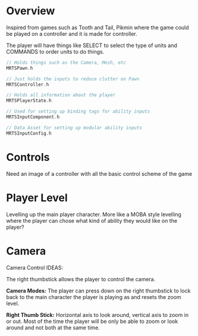 # Overview
Inspired from games such as Tooth and Tail, Pikmin where the game could be played on a controller and it is made for controller.

The player will have things like SELECT to select the type of units and COMMANDS to order units to do things.

```cpp
// Holds things such as the Camera, Mesh, etc
MRTSPawn.h

// Just holds the inputs to reduce clutter on Pawn
MRTSController.h

// Holds all information about the player
MRTSPlayerState.h

// Used for setting up binding tags for ability inputs
MRTSInputComponent.h

// Data Asset for setting up modular ability inputs
MRTSInputConfig.h
```

# Controls
Need an image of a controller with all the basic control scheme of the game

# Player Level
Levelling up the main player character.
More like a MOBA style levelling where the player can chose what kind of ability they would like on the player?

# Camera
Camera Control IDEAS: 

The right thumbstick allows the player to control the camera. 

**Camera Modes:** The player can press down on the right thumbstick to lock back to the main character the player is playing as and resets the zoom level.

**Right Thumb Stick:** Horizontal axis to look around, vertical axis to zoom in or out. Most of the time the player will be only be able to zoom or look around and not both at the same time.
